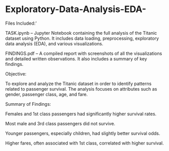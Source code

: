 # Exploratory-Data-Analysis-EDA-
Files Included:'

TASK.ipynb – Jupyter Notebook containing the full analysis of the Titanic dataset using Python. It includes data loading, preprocessing, exploratory data analysis (EDA), and various visualizations.

FINDINGS.pdf – A compiled report with screenshots of all the visualizations and detailed written observations. It also includes a summary of key findings.

Objective:

To explore and analyze the Titanic dataset in order to identify patterns related to passenger survival. The analysis focuses on attributes such as gender, passenger class, age, and fare.

Summary of Findings:

Females and 1st class passengers had significantly higher survival rates.

Most male and 3rd class passengers did not survive.

Younger passengers, especially children, had slightly better survival odds.

Higher fares, often associated with 1st class, correlated with higher survival.
